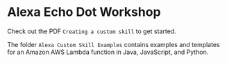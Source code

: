 # Alexa Echo Dot Workshop

Check out the PDF `Creating a custom skill` to get started.

The folder `Alexa Custom Skill Examples` contains examples and templates for an Amazon AWS Lambda function in Java, JavaScript, and Python.
